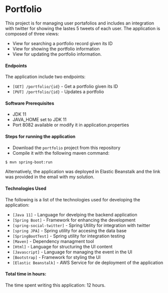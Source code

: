 # Portfolio

This project is for managing user portafolios and includes an integration with twitter for showing the lastes 5 tweets of each user. The application is composed of three views:

* View for searching a portfolio record given its ID
* View for showing the portfolio information
* View for updating the portfolio information.

#### Endpoints

The application include two endpoints:
* `[GET] /portfolio/{id}` - Get a portfolio given its ID
* `[PUT] /portfolio/{id}` - Updates a portfolio

#### Software Prerequisites
 - JDK 11
 - JAVA_HOME set to JDK 11
 - Port 8082 available or modify it in application.properties

#### Steps for running the application
 - Download the `portfolio` project from this repository
 - Compile it with the following maven command:
```sh
$ mvn spring-boot:run
```

Alternatively, the application was deployed in Elastic Beanstalk and the link was provided in the email with my solution.

#### Technologies Used
The following is a list of the technologies used for developing the application:

* `[Java 11]` - Language for develping the backend application
* `[Spring Boot]` - Framework for enhancing the development
* `[spring-social-twitter]` - Spring Utility for integration with twitter
* `[spring JPA]` - Spring utility for accesing the data base
* `[SpringBootTest]` - Spring utility for integration testing
* `[Maven]` - Dependency managment tool
* `[Html]` - Language for structuring the UI content
* `[Javascript]` - Language for managing the event in the UI
* `[Bootstrap]` - Framework for styling the UI 
* `[Elastic Beanstalk]` - AWS Service for de deployment of the application

#### Total time in hours:
The time spent writing this application: 12 hours.

